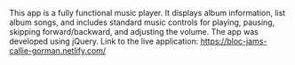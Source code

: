 This app is a fully functional music player. It displays album information, list album songs, and includes standard music controls for playing, pausing, skipping forward/backward, and adjusting the volume.
The app was developed using jQuery. 
Link to the live application: https://bloc-jams-callie-gorman.netlify.com/

